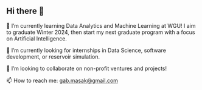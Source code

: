 ## Hi there 👋

🌱 I’m currently learning Data Analytics and Machine Learning at WGU! I aim to graduate Winter 2024, then start my next graduate program with a focus on Artificial Intelligence. 

🔭 I’m currently looking for internships in Data Science, software development, or reservoir simulation. 

👯 I’m looking to collaborate on non-profit ventures and projects! 

📫 How to reach me: gab.masak@gmail.com


<!--
**GabyMasak/GabyMasak** is a ✨ _special_ ✨ repository because its `README.md` (this file) appears on your GitHub profile.

Here are some ideas to get you started:

- 🔭 I’m currently working on ...
- 🌱 I’m currently learning ...
- 👯 I’m looking to collaborate on ...
- 🤔 I’m looking for help with ...
- 💬 Ask me about ...
- 📫 How to reach me: ...
- 😄 Pronouns: ...
- ⚡ Fun fact: ...
-->
